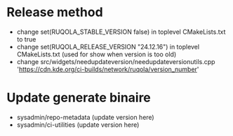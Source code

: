# Release method

- change set(RUQOLA_STABLE_VERSION false) in toplevel CMakeLists.txt to true
- change set(RUQOLA_RELEASE_VERSION "24.12.16") in toplevel CMakeLists.txt (used for show when version is too old)
- change src/widgets/needupdateversion/needupdateversionutils.cpp 'https://cdn.kde.org/ci-builds/network/ruqola/version_number'

# Update generate binaire

- sysadmin/repo-metadata (update version here)
- sysadmin/ci-utilities (update version here)
